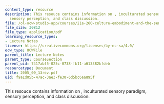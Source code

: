 ```yaml
---
content_type: resource
description: This resouce contains information on , inculturated sensory paradigm,
  sensory perception, and class discussion.
file: /ol-ocw-studio-app/courses/21a-260-culture-embodiment-and-the-senses-fall-2005/f9a1d05b47ac3ae3fe306d5bc6aa895f_2005_09_13rev.pdf
file_size: 30812
file_type: application/pdf
learning_resource_types:
- Lecture Notes
license: https://creativecommons.org/licenses/by-nc-sa/4.0/
ocw_type: OCWFile
parent_title: Lecture Notes
parent_type: CourseSection
parent_uid: 7417abf5-025c-0738-fb11-a613382bfdeb
resourcetype: Document
title: 2005_09_13rev.pdf
uid: f9a1d05b-47ac-3ae3-fe30-6d5bc6aa895f
---
```

This resouce contains information on , inculturated sensory paradigm, sensory perception, and class discussion.